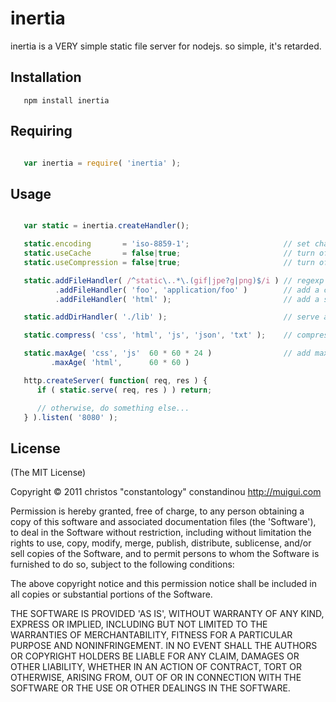 # inertia

inertia is a VERY simple static file server for nodejs. so simple, it's retarded.

## Installation

```
   npm install inertia

```

## Requiring

```javascript

   var inertia = require( 'inertia' );

```

## Usage

```javascript

   var static = inertia.createHandler();

   static.encoding       = 'iso-8859-1';                     // set character encoding
   static.useCache       = false|true;                       // turn off/ on in-memory caching
   static.useCompression = false|true;                       // turn off/ on compression

   static.addFileHandler( /^static\..*\.(gif|jpe?g|png)$/i ) // regexp file handler
          .addFileHandler( 'foo', 'application/foo' )        // add a custom file type with a custom mime type
          .addFileHandler( 'html' );                         // add a standard file type, common mime types are handled internally

   static.addDirHandler( './lib' );                          // serve all files from a specific directory

   static.compress( 'css', 'html', 'js', 'json', 'txt' );    // compress (using deflate) files with specific extensions

   static.maxAge( 'css', 'js'  60 * 60 * 24 )                // add max-age Cache-Control headers for specific extensions
         .maxAge( 'html',      60 * 60 )

   http.createServer( function( req, res ) {
      if ( static.serve( req, res ) ) return;

      // otherwise, do something else...
   } ).listen( '8080' );

```

## License

(The MIT License)

Copyright &copy; 2011 christos "constantology" constandinou http://muigui.com

Permission is hereby granted, free of charge, to any person obtaining a copy of this software and associated documentation files (the 'Software'), to deal in the Software without restriction, including without limitation the rights to use, copy, modify, merge, publish, distribute, sublicense, and/or sell copies of the Software, and to permit persons to whom the Software is furnished to do so, subject to the following conditions:

The above copyright notice and this permission notice shall be included in all copies or substantial portions of the Software.

THE SOFTWARE IS PROVIDED 'AS IS', WITHOUT WARRANTY OF ANY KIND, EXPRESS OR IMPLIED, INCLUDING BUT NOT LIMITED TO THE WARRANTIES OF MERCHANTABILITY, FITNESS FOR A PARTICULAR PURPOSE AND NONINFRINGEMENT. IN NO EVENT SHALL THE AUTHORS OR COPYRIGHT HOLDERS BE LIABLE FOR ANY CLAIM, DAMAGES OR OTHER LIABILITY, WHETHER IN AN ACTION OF CONTRACT, TORT OR OTHERWISE, ARISING FROM, OUT OF OR IN CONNECTION WITH THE SOFTWARE OR THE USE OR OTHER DEALINGS IN THE SOFTWARE.
